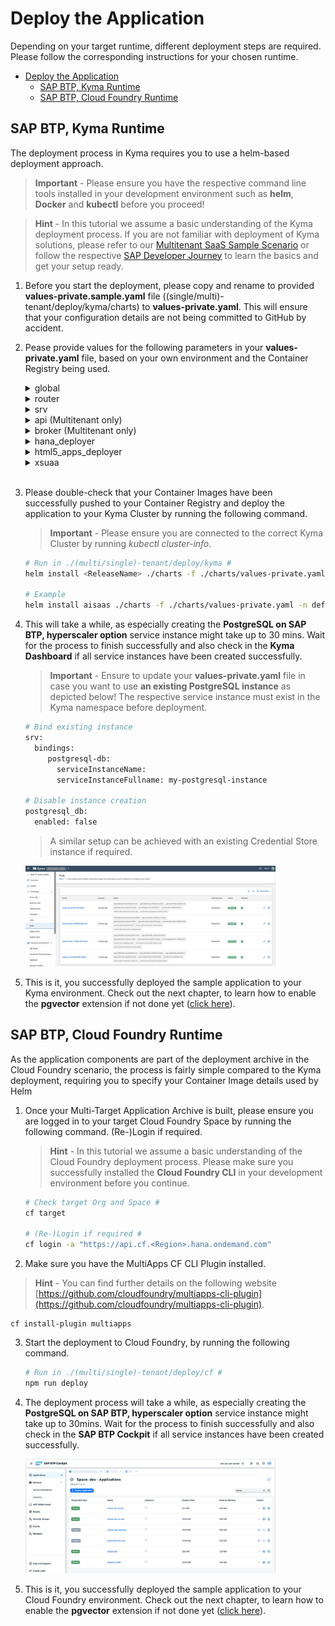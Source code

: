 #  Deploy the Application 

Depending on your target runtime, different deployment steps are required. Please follow the corresponding instructions for your chosen runtime.

- [Deploy the Application](#deploy-the-application)
  - [SAP BTP, Kyma Runtime](#sap-btp-kyma-runtime)
  - [SAP BTP, Cloud Foundry Runtime](#sap-btp-cloud-foundry-runtime)

##  SAP BTP, Kyma Runtime

The deployment process in Kyma requires you to use a helm-based deployment approach. 

> **Important** - Please ensure you have the respective command line tools installed in your development environment such as **helm**, **Docker** and **kubectl** before you proceed!

> **Hint** - In this tutorial we assume a basic understanding of the Kyma deployment process. If you are not familiar with deployment of Kyma solutions, please refer to our [Multitenant SaaS Sample Scenario](https://github.com/SAP-samples/btp-cap-multitenant-saas/#readme) or follow the respective [SAP Developer Journey](https://learning.sap.com/learning-journey/deliver-side-by-side-extensibility-based-on-sap-btp-kyma-runtime) to learn the basics and get your setup ready.

1. Before you start the deployment, please copy and rename to provided **values-private.sample.yaml** file ((single/multi)-tenant/deploy/kyma/charts) to **values-private.yaml**. This will ensure that your configuration details are not being committed to GitHub by accident.  

2. Pease provide values for the following parameters in your **values-private.yaml** file, based on your own environment and the Container Registry being used. 

    <details>
      <summary>global</summary>

      * imagePullSecret - Name of a Image Pull Secret if required.
        > **Hint** - This value needs to contain the reference to a potential Image Pull Secret of your Container Registry. If you're using a free Docker Hub account and public Docker Images, this property can be left unchanged (empty object). Otherwise, the configuration could look similar to the following. 
        
        ```
        imagePullSecret:
          - name : image-pull-secret
        ```

        > You can create the Secret before deploying your application or as part of the Helm deployment process.

      * domain - Your Kyma Cluster default or custom domain.
        > **Hint** - To get the default domain of your Kyma Cluster you can run the following kubectl command.
        
        ``` 
        kubectl get configMaps/shoot-info -n kube-system -o jsonpath='{.data.domain}' 
        ```
        
        > This will return the required result like *a1b2c3.kyma.ondemand.com*. *a1b2c3* is a placeholder for a string of characters that’s unique for your cluster (the so-called **shootName** which we need in the next step). 

      * shootName - The unique shoot name of your Kyma Cluster.
        > **Hint** - To get the **shootName** of your Kyma Cluster, run the following kubectl command.
        
        ```
        kubectl get configMaps/shoot-info -n kube-system -o jsonpath='{.data.shootName}'
        ``` 
        
        > In a productive SAP BTP landscape, your **shootName** will always starts with a letter like *a1b2c3* or with the prefix **c-** like c-1b2c3d4. 
    </details>

    <details>
    <summary>router</summary>

      * image.repository - Registry details of your **Application Router** Container Image like \<username>/ai(saas)-router if your images are stored in Docker Hub or ghcr.io/\<namespace>/aisaas-router in case of GitHub.
      * image.tag - Provide the tag of your container image if you do not want to use the latest image.
    </details>

    <details>
    <summary>srv</summary>

      * image.repository - Registry details of your **App Service** Container Image repository like \<username>/ai(saas)-srv.
      * image.tag - Provide the tag of your container image if you do not want to use the latest image.
    </details>

    <details>
    <summary>api (Multitenant only)</summary>

      * image.repository - Registry details of your **API Service** Container Image repository like \<username>/aisaas-api
      * image.tag - Provide the tag of your container image if you do not want to use the latest image.
    </details>

    <details>
    <summary>broker (Multitenant only)</summary>

      * image.repository - Registry details of your **API Service Broker** Container Image repository like \<username>/aisaas-broker.
      * image.tag - Provide the tag of your container image if you do not want to use the latest image.
      * config.serviceId & planId(s) - Generate and provide unique GUIDs for your service plans and the broker itself. You can also use any other command-line tool or your favorite online service to generate your own GUID values.
        > **Important** - Run the following script which will generate new GUIDs in a new */code/broker/catalog-private.json* file.
         
        ```sh 
        # Execute in ./multi-tenant/code/broker #
        cd ../../multi-tenant/code/broker # if necessary
        
        cp catalog.json catalog-private.json
        npx --yes -p @sap/sbf gen-catalog-ids catalog-private.json
        cat catalog-private.json
        ```
    </details>

    <details>
    <summary>hana_deployer</summary>

      * image.repository - Registry details of your **HDI Container Deployer** Container Image repository like \<username>/ai(saas)-db(-com).
      * image.tag - Provide the tag of your container image if you do not want to use the latest image.
    </details>

    <details>
    <summary>html5_apps_deployer</summary>

      * image.repository - Registry details of your **HTML5 Apps Deployer** Container Image repository like \<username>/aisaas-html5-deployer.
      * image.tag - Provide the tag of your container image if you do not want to use the latest image. 
    </details>

    <details>
    <summary>xsuaa</summary>

      * parameters.oauth2-configuration.redirect-urls - Please provide your default Cluster Domain including a wildcard subdomain prefix ("*."). Keep the **localhost** redirects for local testing purposes. 

        > **Hint** - If you are using a custom domain, also provide this domain in the redirect-urls. More details can be found in the respective **Expert Feature** ([click here](../../4-expert/-Kyma-/custom-domain-usage/README.md))

        > **Hint** - Use the following **kubectl** command to retrieve your default Cluster domain.
        
        ```
        kubectl get configMaps/shoot-info -n kube-system -o jsonpath='{.data.domain}'
        ```

        ```yaml
        xsuaa:
          parameters:
            oauth2-configuration:
              redirect-uris:
                - https://*.a1b2c3.kyma.ondemand.com/**
                - http://*.localhost:5000/**
                - http://localhost:5000/**
        ```
    </details>
    <br>


3.  Please double-check that your Container Images have been successfully pushed to your Container Registry and deploy the application to your Kyma Cluster by running the following command. 

    > **Important** - Please ensure you are connected to the correct Kyma Cluster by running *kubectl cluster-info*.

    ```sh
    # Run in ./(multi/single)-tenant/deploy/kyma # 
    helm install <ReleaseName> ./charts -f ./charts/values-private.yaml -n <Namespace>

    # Example
    helm install aisaas ./charts -f ./charts/values-private.yaml -n default
    ```


4. This will take a while, as especially creating the **PostgreSQL on SAP BTP, hyperscaler option** service instance might take up to 30 mins. Wait for the process to finish successfully and also check in the **Kyma Dashboard** if all service instances have been created successfully. 
    > **Important** - Ensure to update your **values-private.yaml** file in case you want to use **an existing PostgreSQL instance** as depicted below! The respective service instance must exist in the Kyma namespace before deployment. 
    
    ```sh
    # Bind existing instance
    srv:
      bindings:
         postgresql-db:
           serviceInstanceName: 
           serviceInstanceFullname: my-postgresql-instance

    # Disable instance creation
    postgresql_db:
      enabled: false
    ```

    > A similar setup can be achieved with an existing Credential Store instance if required.

    [<img src="./images/DEP_KymaSuccess.png" width="400"/>](./images/DEP_KymaSuccess.png?raw=true)

5. This is it, you successfully deployed the sample application to your Kyma environment. Check out the next chapter, to learn how to enable the **pgvector** extension if not done yet ([click here](./3-EnablePgVector.md)). 
   
  
## SAP BTP, Cloud Foundry Runtime

As the application components are part of the deployment archive in the Cloud Foundry scenario, the process is fairly simple compared to the Kyma deployment, requiring you to specify your Container Image details used by Helm

1. Once your Multi-Target Application Archive is built, please ensure you are logged in to your target Cloud Foundry Space by running the following command. (Re-)Login if required. 

    > **Hint** - In this tutorial we assume a basic understanding of the Cloud Foundry deployment process. Please make sure you successfully installed the **Cloud Foundry CLI** in your development environment before you continue. 

    ```sh
    # Check target Org and Space #
    cf target

    # (Re-)Login if required #
    cf login -a "https://api.cf.<Region>.hana.ondemand.com"
    ```

2. Make sure you have the MultiApps CF CLI Plugin installed. 

  > **Hint** - You can find further details on the following website [https://github.com/cloudfoundry/multiapps-cli-plugin](https://github.com/cloudfoundry/multiapps-cli-plugin).

  ```
  cf install-plugin multiapps
  ```

3. Start the deployment to Cloud Foundry, by running the following command. 

    ```sh
    # Run in ./(multi/single)-tenant/deploy/cf # 
    npm run deploy
    ```

4. The deployment process will take a while, as especially creating the **PostgreSQL on SAP BTP, hyperscaler option** service instance might take up to 30mins. Wait for the process to finish successfully and also check in the **SAP BTP Cockpit** if all service instances have been created successfully. 
      
   [<img src="./images/DEP_CfSuccess.png" width="400"/>](./images/DEP_CfSuccess.png?raw=true)


4. This is it, you successfully deployed the sample application to your Cloud Foundry environment. Check out the next chapter, to learn how to enable the **pgvector** extension if not done yet ([click here](./3-EnablePgVector.md)). 


